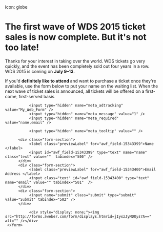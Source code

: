 icon: globe

# The first wave of WDS 2015 ticket sales is now complete. But it's not too late!

Thanks for your interest in taking over the world. WDS tickets go very quickly, and the event has been completely sold out four years in a row. WDS 2015 is coming on **July 9–13**.

<!-- WDS is an adventure like no other, and 2015 will be *extra* special because it's our five-year anniversary. We'd love for you to join us… and now you can!

Until this round of tickets is sold out, you can register through the link below:

<a href="http://wds2015.eventbrite.com" target ="_blank" class="button">Register &rarr;</a>

After this sale, we won't offer any additional tickets until sometime in 2015. We hope you'll join us if you haven't already planned to, and we hope you'll tell your friends and family to sign up too. The best is yet to come!
-->

If you'd <strong>definitely like to attend </strong> and want to purchase a ticket once they're available, use the form below to put your name on the waiting list. When the next wave of ticket sales is announced, all tickets will be offered on a first-come, first-served basis.


<form method="post" class="af-form-wrapper" action="http://www.aweber.com/scripts/addlead.pl"  >
               <input type="hidden" name="meta_web_form_id" value="1153910757" />
               <input type="hidden" name="meta_split_id" value="" />
               <input type="hidden" name="listname" value="wds-waiting" />
               <input type="hidden" name="redirect" value="http://www.worlddominationsummit.com/got-it" />

               <input type="hidden" name="meta_adtracking" value="My_Web_Form" />
               <input type="hidden" name="meta_message" value="1" />
               <input type="hidden" name="meta_required" value="name,email" />

               <input type="hidden" name="meta_tooltip" value="" />

          <div class="form-section">
               <label class="previewLabel" for="awf_field-15343399">Name </label>
               <input id="awf_field-15343399" type="text" name="name" class="text" value=""  tabindex="500" />
          </div>
          <div class="form-section">
               <label class="previewLabel" for="awf_field-15343400">Email Address </label>
               <input class="text" id="awf_field-15343400" type="text" name="email" value="" tabindex="501"  />
          </div>
          <div class="form-section">
               <input name="submit" class="submit" type="submit" value="Submit" tabindex="502" />
          </div>

               <div style="display: none;"><img src="http://forms.aweber.com/form/displays.htm?id=jIyszJyMDOys7A==" alt="" /></div>
     </form>
